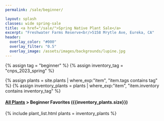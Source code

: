 ```yaml
---
permalink: /sale/beginner/

layout: splash
classes: wide spring-sale
title: <a href="/sale/">Spring Native Plant Sale</a> 
excerpt: "Freshwater Farms Reserve<br/>5158 Mrytle Ave, Eureka, CA"
header:
  overlay_color: "#000"
  overlay_filter: "0.5"
  overlay_image: /assets/images/backgrounds/lupine.jpg
---
```


<!-- Jekyll 3.9 doesnt support and/or in where_exp so we have to do this the messy way -->

{% assign tag = "beginner" %}
{% assign inventory_tag = "cnps_2023_spring" %}

{% assign plants = site.plants | where_exp:"item",
    "item.tags contains tag" %}
{% assign inventory_plants = plants | where_exp:"item",
    "item.inventory contains inventory_tag" %}

<div class="subheading">
    <h4><a href="/sale/all/">All Plants</a> >  Beginner Favorites ({{inventory_plants.size}})</h4>
</div>

{% include plant_list.html 
    plants = inventory_plants
%}


